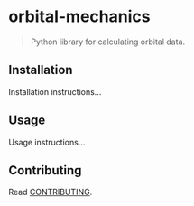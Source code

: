 # orbital-mechanics

> Python library for calculating orbital data.

## Installation

Installation instructions...

## Usage

Usage instructions...

## Contributing

Read [CONTRIBUTING](CONTRIBUTING.md).
